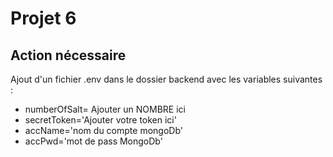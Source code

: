 # Projet 6 #

## Action nécessaire ##
Ajout d'un fichier .env dans le dossier backend 
avec les variables suivantes :
- numberOfSalt= Ajouter un NOMBRE ici
- secretToken='Ajouter votre token ici'
- accName='nom du compte mongoDb'
- accPwd='mot de pass MongoDb' 

